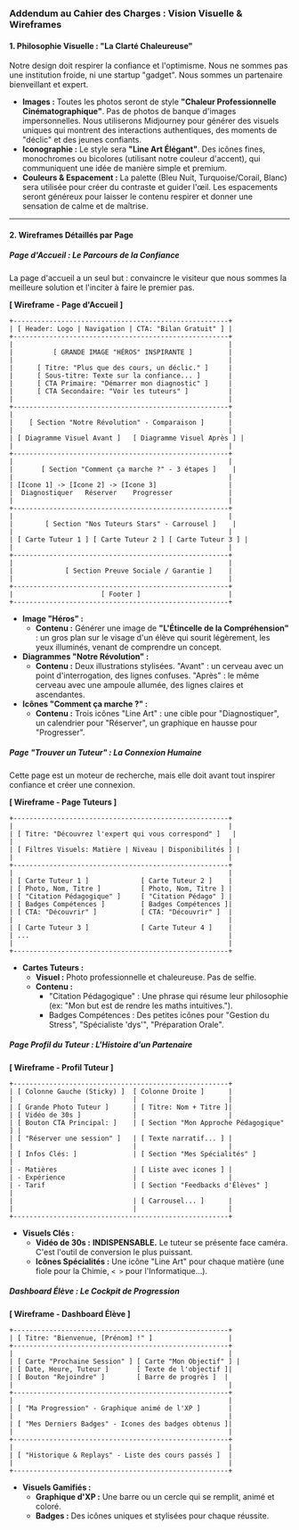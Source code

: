 ### **Addendum au Cahier des Charges : Vision Visuelle & Wireframes**

#### **1. Philosophie Visuelle : "La Clarté Chaleureuse"**

Notre design doit respirer la confiance et l'optimisme. Nous ne sommes pas une institution froide, ni une startup "gadget". Nous sommes un partenaire bienveillant et expert.

  * **Images :** Toutes les photos seront de style **"Chaleur Professionnelle Cinématographique"**. Pas de photos de banque d'images impersonnelles. Nous utiliserons Midjourney pour générer des visuels uniques qui montrent des interactions authentiques, des moments de "déclic" et des jeunes confiants.
  * **Iconographie :** Le style sera **"Line Art Élégant"**. Des icônes fines, monochromes ou bicolores (utilisant notre couleur d'accent), qui communiquent une idée de manière simple et premium.
  * **Couleurs & Espacement :** La palette (Bleu Nuit, Turquoise/Corail, Blanc) sera utilisée pour créer du contraste et guider l'œil. Les espacements seront généreux pour laisser le contenu respirer et donner une sensation de calme et de maîtrise.

-----

#### **2. Wireframes Détaillés par Page**

##### **Page d'Accueil : Le Parcours de la Confiance**

La page d'accueil a un seul but : convaincre le visiteur que nous sommes la meilleure solution et l'inciter à faire le premier pas.

**[ Wireframe - Page d'Accueil ]**

```
+------------------------------------------------------+
| [ Header: Logo | Navigation | CTA: "Bilan Gratuit" ] |
+------------------------------------------------------+
|                                                      |
|          [ GRANDE IMAGE "HÉROS" INSPIRANTE ]         |
|                                                      |
|      [ Titre: "Plus que des cours, un déclic." ]     |
|      [ Sous-titre: Texte sur la confiance... ]       |
|      [ CTA Primaire: "Démarrer mon diagnostic" ]     |
|      [ CTA Secondaire: "Voir les tuteurs" ]          |
|                                                      |
+------------------------------------------------------+
|                                                      |
|    [ Section "Notre Révolution" - Comparaison ]      |
|                                                      |
| [ Diagramme Visuel Avant ]   [ Diagramme Visuel Après ] |
|                                                      |
+------------------------------------------------------+
|                                                      |
|       [ Section "Comment ça marche ?" - 3 étapes ]    |
|                                                      |
| [Icone 1] -> [Icone 2] -> [Icone 3]                  |
|  Diagnostiquer   Réserver    Progresser              |
|                                                      |
+------------------------------------------------------+
|                                                      |
|        [ Section "Nos Tuteurs Stars" - Carrousel ]    |
|                                                      |
| [ Carte Tuteur 1 ] [ Carte Tuteur 2 ] [ Carte Tuteur 3 ] |
|                                                      |
+------------------------------------------------------+
|                                                      |
|             [ Section Preuve Sociale / Garantie ]    |
|                                                      |
+------------------------------------------------------+
|                      [ Footer ]                      |
+------------------------------------------------------+
```

  * **Image "Héros" :**
      * **Contenu :** Générer une image de **"L'Étincelle de la Compréhension"** : un gros plan sur le visage d'un élève qui sourit légèrement, les yeux illuminés, venant de comprendre un concept.
  * **Diagrammes "Notre Révolution" :**
      * **Contenu :** Deux illustrations stylisées. "Avant" : un cerveau avec un point d'interrogation, des lignes confuses. "Après" : le même cerveau avec une ampoule allumée, des lignes claires et ascendantes.
  * **Icônes "Comment ça marche ?" :**
      * **Contenu :** Trois icônes "Line Art" : une cible pour "Diagnostiquer", un calendrier pour "Réserver", un graphique en hausse pour "Progresser".

##### **Page "Trouver un Tuteur" : La Connexion Humaine**

Cette page est un moteur de recherche, mais elle doit avant tout inspirer confiance et créer une connexion.

**[ Wireframe - Page Tuteurs ]**

```
+------------------------------------------------------+
|                                                      |
| [ Titre: "Découvrez l'expert qui vous correspond" ]   |
|                                                      |
| [ Filtres Visuels: Matière | Niveau | Disponibilités ] |
|                                                      |
+------------------------------------------------------+
|                                                      |
| [ Carte Tuteur 1 ]             [ Carte Tuteur 2 ]    |
| [ Photo, Nom, Titre ]          [ Photo, Nom, Titre ] |
| [ "Citation Pédagogique" ]     [ "Citation Pédago" ] |
| [ Badges Compétences ]         [ Badges Compétences ]|
| [ CTA: "Découvrir" ]           [ CTA: "Découvrir" ]  |
|                                                      |
| [ Carte Tuteur 3 ]             [ Carte Tuteur 4 ]    |
| ...                                                  |
|                                                      |
+------------------------------------------------------+
```

  * **Cartes Tuteurs :**
      * **Visuel :** Photo professionnelle et chaleureuse. Pas de selfie.
      * **Contenu :**
          * "Citation Pédagogique" : Une phrase qui résume leur philosophie (ex: "Mon but est de rendre les maths intuitives.").
          * Badges Compétences : Des petites icônes pour "Gestion du Stress", "Spécialiste 'dys'", "Préparation Orale".

##### **Page Profil du Tuteur : L'Histoire d'un Partenaire**

**[ Wireframe - Profil Tuteur ]**

```
+------------------------------------------------------+
| [ Colonne Gauche (Sticky) ]  [ Colonne Droite ]      |
|                              |                       |
| [ Grande Photo Tuteur ]      | [ Titre: Nom + Titre ]|
| [ Vidéo de 30s ]             |                       |
| [ Bouton CTA Principal: ]    | [ Section "Mon Approche Pédagogique" ] |
| [ "Réserver une session" ]   | [ Texte narratif... ] |
|                              |                       |
| [ Infos Clés: ]              | [ Section "Mes Spécialités" ]          |
| - Matières                   | [ Liste avec icones ] |
| - Expérience                 |                       |
| - Tarif                      | [ Section "Feedbacks d'Élèves" ]       |
|                              | [ Carrousel... ]      |
|                              |                       |
+------------------------------------------------------+
```

  * **Visuels Clés :**
      * **Vidéo de 30s :** **INDISPENSABLE.** Le tuteur se présente face caméra. C'est l'outil de conversion le plus puissant.
      * **Icônes Spécialités :** Une icône "Line Art" pour chaque matière (une fiole pour la Chimie, `< >` pour l'Informatique...).

##### **Dashboard Élève : Le Cockpit de Progression**

**[ Wireframe - Dashboard Élève ]**

```
+------------------------------------------------------+
| [ Titre: "Bienvenue, [Prénom] !" ]                   |
+------------------------------------------------------+
|                                                      |
| [ Carte "Prochaine Session" ] [ Carte "Mon Objectif" ] |
| [ Date, Heure, Tuteur ]       [ Texte de l'objectif ]|
| [ Bouton "Rejoindre" ]        [ Barre de progrès ]  |
|                                                      |
+------------------------------------------------------+
|                                                      |
| [ "Ma Progression" - Graphique animé de l'XP ]       |
|                                                      |
| [ "Mes Derniers Badges" - Icones des badges obtenus ]|
|                                                      |
+------------------------------------------------------+
|                                                      |
| [ "Historique & Replays" - Liste des cours passés ]  |
|                                                      |
+------------------------------------------------------+
```

  * **Visuels Gamifiés :**
      * **Graphique d'XP :** Une barre ou un cercle qui se remplit, animé et coloré.
      * **Badges :** Des icônes uniques et stylisées pour chaque réussite.


